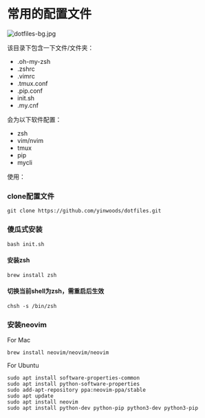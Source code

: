 # 常用的配置文件

![dotfiles-bg.jpg](https://gist.githubusercontent.com/yinwoods/4f8362faeb0a4a1f32fa8d3c97c7d24e/raw/a8a0cd7c1f068254669ff88064a3a1fcfbfb161e/dotfiles-bg.jpg "dotfiles-bg")

该目录下包含一下文件/文件夹：

* .oh-my-zsh
* .zshrc
* .vimrc
* .tmux.conf
* .pip.conf
* init.sh
* .my.cnf

会为以下软件配置：

* zsh
* vim/nvim
* tmux
* pip
* mycli

使用：

### clone配置文件

`git clone https://github.com/yinwoods/dotfiles.git`

### 傻瓜式安装

`bash init.sh`

#### 安装zsh

`brew install zsh`

#### 切换当前shell为zsh，需重启后生效

`chsh -s /bin/zsh `

### 安装neovim

For Mac

```Shell
brew install neovim/neovim/neovim
```

For Ubuntu

```Shell
sudo apt install software-properties-common
sudo apt install python-software-properties
sudo add-apt-repository ppa:neovim-ppa/stable
sudo apt update
sudo apt install neovim
sudo apt install python-dev python-pip python3-dev python3-pip
```
